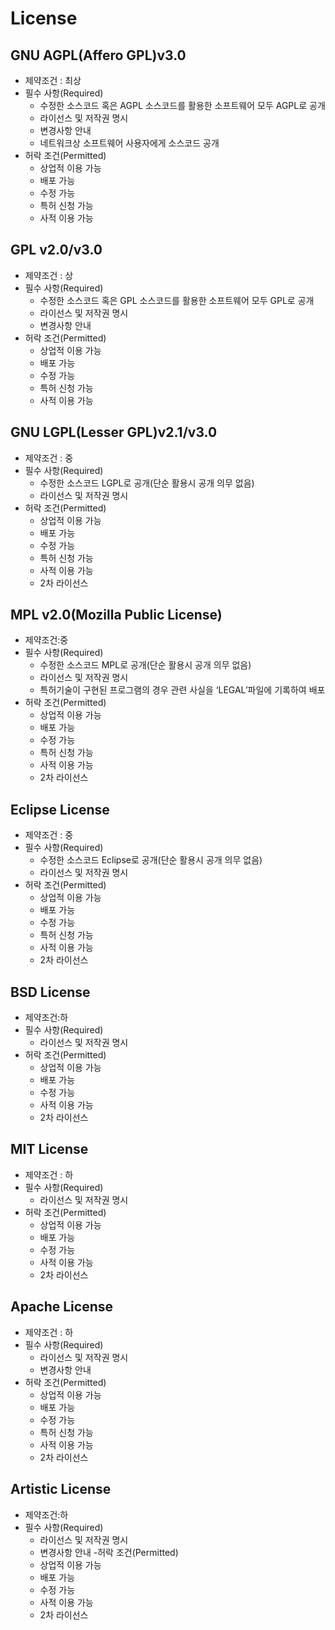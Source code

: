 # License

## GNU AGPL(Affero GPL)v3.0 
- 제약조건 : 최상
- 필수 사항(Required)
    - 수정한 소스코드 혹은 AGPL 소스코드를 활용한 소프트웨어 모두 AGPL로 공개
    - 라이선스 및 저작권 명시
    - 변경사항 안내
    - 네트워크상 소프트웨어 사용자에게 소스코드 공개
- 허락 조건(Permitted)
    - 상업적 이용 가능
    - 배포 가능
    - 수정 가능
    - 특허 신청 가능
    - 사적 이용 가능

## GPL v2.0/v3.0 
- 제약조건 : 상
- 필수 사항(Required)
    - 수정한 소스코드 혹은 GPL 소스코드를 활용한 소프트웨어 모두 GPL로 공개
    - 라이선스 및 저작권 명시
    - 변경사항 안내
- 허락 조건(Permitted)
    - 상업적 이용 가능
    - 배포 가능
    - 수정 가능
    - 특허 신청 가능
    - 사적 이용 가능
 
## GNU LGPL(Lesser GPL)v2.1/v3.0
- 제약조건 : 중
- 필수 사항(Required)
    - 수정한 소스코드 LGPL로 공개(단순 활용시 공개 의무 없음)
    - 라이선스 및 저작권 명시
- 허락 조건(Permitted)
    - 상업적 이용 가능
    - 배포 가능
    - 수정 가능
    - 특허 신청 가능
    - 사적 이용 가능
    - 2차 라이선스

## MPL v2.0(Mozilla Public License)
- 제약조건:중
- 필수 사항(Required)
    - 수정한 소스코드 MPL로 공개(단순 활용시 공개 의무 없음)
    - 라이선스 및 저작권 명시
    - 특허기술이 구현된 프로그램의 경우 관련 사실을 ‘LEGAL’파일에 기록하여 배포
- 허락 조건(Permitted)
    - 상업적 이용 가능
    - 배포 가능
    - 수정 가능
    - 특허 신청 가능
    - 사적 이용 가능
    - 2차 라이선스
 
## Eclipse License
- 제약조건 : 중
- 필수 사항(Required)
    - 수정한 소스코드 Eclipse로 공개(단순 활용시 공개 의무 없음)
    - 라이선스 및 저작권 명시
- 허락 조건(Permitted)
    - 상업적 이용 가능
    - 배포 가능
    - 수정 가능
    - 특허 신청 가능
    - 사적 이용 가능
    - 2차 라이선스

## BSD License
- 제약조건:하
- 필수 사항(Required)
    - 라이선스 및 저작권 명시
- 허락 조건(Permitted)
    - 상업적 이용 가능
    - 배포 가능
    - 수정 가능
    - 사적 이용 가능
    - 2차 라이선스

## MIT License
- 제약조건 : 하
- 필수 사항(Required)
    - 라이선스 및 저작권 명시
- 허락 조건(Permitted)
    - 상업적 이용 가능
    - 배포 가능
    - 수정 가능
    - 사적 이용 가능
    - 2차 라이선스
 
## Apache License
- 제약조건 : 하
- 필수 사항(Required)
    - 라이선스 및 저작권 명시
    - 변경사항 안내
- 허락 조건(Permitted)
    - 상업적 이용 가능
    - 배포 가능
    - 수정 가능
    - 특허 신청 가능
    - 사적 이용 가능
    - 2차 라이선스
 
## Artistic License
- 제약조건:하
- 필수 사항(Required)
    - 라이선스 및 저작권 명시
    - 변경사항 안내
-허락 조건(Permitted)
    - 상업적 이용 가능
    - 배포 가능
    - 수정 가능
    - 사적 이용 가능
    - 2차 라이선스
  
